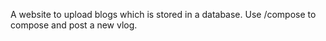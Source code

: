 A website to upload blogs which is stored in a database.
Use /compose to compose and post a new vlog.
